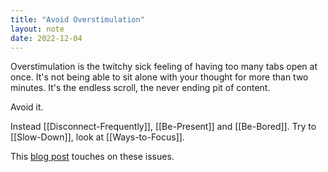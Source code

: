 ```yaml
---
title: "Avoid Overstimulation"
layout: note
date: 2022-12-04
---
```


Overstimulation is the twitchy sick feeling of having too many tabs open at once. It's not being able to sit alone with your thought for more than two minutes. It's the endless scroll, the never ending pit of content.

Avoid it. 

Instead [[Disconnect-Frequently]], [[Be-Present]] and [[Be-Bored]]. Try to [[Slow-Down]], look at [[Ways-to-Focus]].

This [blog post](https://www.davidralphlewis.co.uk/step-away-from-the-internet/) touches on these issues.
